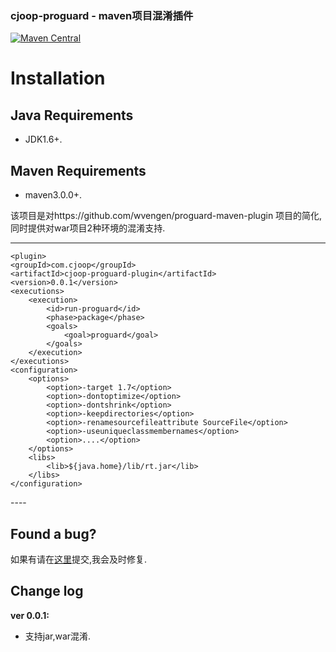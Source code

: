### cjoop-proguard - maven项目混淆插件

[![Maven Central](https://maven-badges.herokuapp.com/maven-central/com.cjoop/cjoop-proguard-plugin/badge.svg)](https://maven-badges.herokuapp.com/maven-central/com.cjoop/cjoop-proguard-plugin)

# Installation

## Java Requirements
* JDK1.6+.

## Maven Requirements
* maven3.0.0+.

该项目是对https://github.com/wvengen/proguard-maven-plugin 项目的简化,同时提供对war项目2种环境的混淆支持.

----
	<plugin>
	<groupId>com.cjoop</groupId>
	<artifactId>cjoop-proguard-plugin</artifactId>
	<version>0.0.1</version>
	<executions>
		<execution>
			<id>run-proguard</id>
			<phase>package</phase>
			<goals>
				<goal>proguard</goal>
			</goals>
		</execution>
	</executions>
	<configuration>
		<options>
			<option>-target 1.7</option>
			<option>-dontoptimize</option>
			<option>-dontshrink</option>
			<option>-keepdirectories</option>
			<option>-renamesourcefileattribute SourceFile</option>
			<option>-useuniqueclassmembernames</option>
			<option>....</option>
		</options>
		<libs>
			<lib>${java.home}/lib/rt.jar</lib>
		</libs>
	</configuration>
</plugin>
----

## Found a bug?
如果有请在[这里](https://github.com/cjjava/cjoop-proguard/issues/new)提交,我会及时修复.

Change log
----------
**ver 0.0.1:**

- 支持jar,war混淆.

